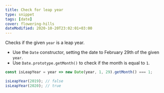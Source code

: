 ```yaml
---
title: Check for leap year
type: snippet
tags: [date]
cover: flowering-hills
dateModified: 2020-10-20T23:02:01+03:00
---
```


Checks if the given `year` is a leap year.

- Use the `Date` constructor, setting the date to February 29th of the given `year`.
- Use `Date.prototype.getMonth()` to check if the month is equal to `1`.

```js
const isLeapYear = year => new Date(year, 1, 29).getMonth() === 1;
```

```js
isLeapYear(2019); // false
isLeapYear(2020); // true
```
